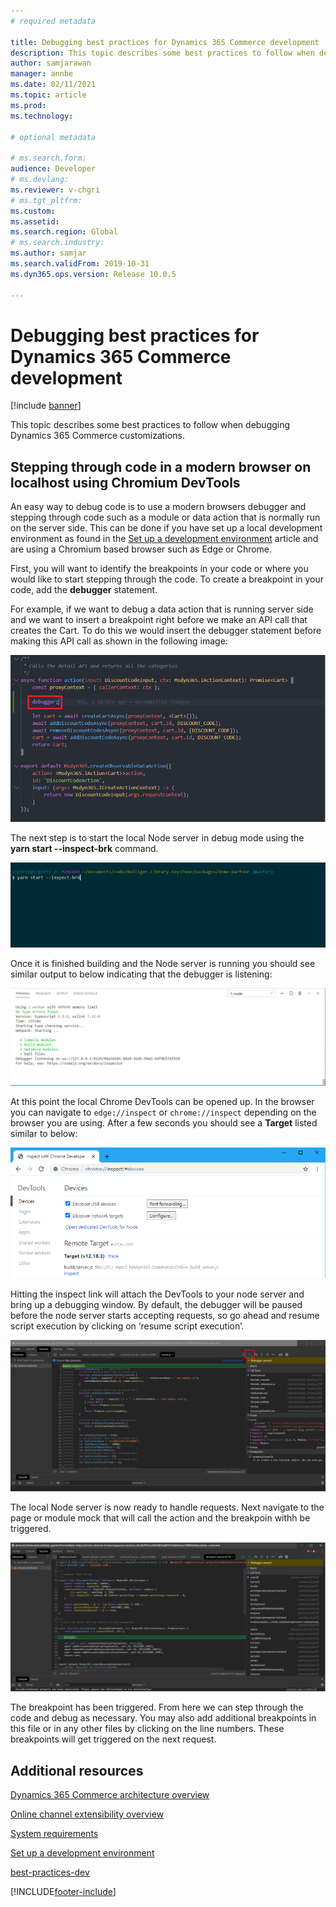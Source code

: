 ```yaml
---
# required metadata

title: Debugging best practices for Dynamics 365 Commerce development 
description: This topic describes some best practices to follow when debugging Dynamics 365 Commerce customizations.  
author: samjarawan
manager: annbe
ms.date: 02/11/2021
ms.topic: article
ms.prod: 
ms.technology: 

# optional metadata

# ms.search.form: 
audience: Developer
# ms.devlang: 
ms.reviewer: v-chgri
# ms.tgt_pltfrm: 
ms.custom: 
ms.assetid: 
ms.search.region: Global
# ms.search.industry: 
ms.author: samjar
ms.search.validFrom: 2019-10-31
ms.dyn365.ops.version: Release 10.0.5

---
```

# Debugging best practices for Dynamics 365 Commerce development 

[!include [banner](../includes/banner.md)]

This topic describes some best practices to follow when debugging Dynamics 365 Commerce customizations. 


## Stepping through code in a modern browser on localhost using Chromium DevTools
An easy way to debug code is to use a modern browsers debugger and stepping through code such as a module or data action that is normally run on the server side.  This can be done if you have set up a local development environment as found in the [Set up a development environment](setup-dev-environment.md) article and are using a Chromium based browser such as Edge or Chrome.

First, you will want to identify the breakpoints in your code or where you would like to start stepping through the code. To create a breakpoint in your code, add the **debugger** statement. 

For example, if we want to debug a data action that is running server side and we want to insert a breakpoint right before we make an API call that creates the Cart. To do this we would insert the debugger statement before making this API call as shown in the following image:

![Adding debugger to code](media/debugging-best-practices-1.png)

The next step is to start the local Node server in debug mode using the **yarn start --inspect-brk** command.

![Start Node in debug mode](media/debugging-best-practices-2.png)

Once it is finished building and the Node server is running you should see similar output to below indicating that the debugger is listening:

![Node listening](media/debugging-best-practices-3.png)


At this point the local Chrome DevTools can be opened up.  In the browser you can navigate to ```edge://inspect``` or ```chrome://inspect``` depending on the browser you are using.  After a few seconds you should see a **Target** listed similar to below:

![DevTools inspect](media/debugging-best-practices-4.png)

Hitting the inspect link will attach the DevTools to your node server and bring up a debugging window. By default, the debugger will be paused before the node server starts accepting requests, so go ahead and resume script execution by clicking on ‘resume script execution’.

![Resume script execution](media/debugging-best-practices-5.png)

The local Node server is now ready to handle requests. Next navigate to the page or module mock that will call the action and the breakpoin withh be triggered.

![Debugger breakpoint hit](media/debugging-best-practices-6.png)

The breakpoint has been triggered. From here we can step through the code and debug as necessary.
You may also add additional breakpoints in this file or in any other files by clicking on the line numbers. These breakpoints will get triggered on the next request.


## Additional resources

[Dynamics 365 Commerce architecture overview](../commerce-architecture.md)

[Online channel extensibility overview](overview.md)

[System requirements](system-requirements.md)

[Set up a development environment](setup-dev-environment.md)

[best-practices-dev](best-practices-dev.md)


[!INCLUDE[footer-include](../../includes/footer-banner.md)]
